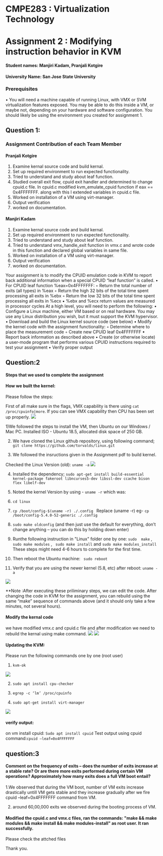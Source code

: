 # CMPE283 : Virtualization Technology
# Assignment 2 : Modifying instruction behavior in KVM

#### Student names: Manjiri Kadam, Pranjali Kotgire
#### University Name: San Jose State University

### Prerequisites
• You will need a machine capable of running Linux, with VMX or SVM virtualization features exposed.
You may be able to do this inside a VM, or maybe not, depending on your hardware and software
configuration. You should likely be using the environment you created for assignment 1.

## Question 1:
### Assignment Contribution of each Team Member
#### Pranjali Kotgire
1. Examine kernal source code and build kernal.
2. Set up required environment to run expected functionality.
3. Tried to understand and study about leaf function.
4. Studied overall exit flow, cpuid exit handler and determined to change cpuid.c file. In cpuid.c modified kvm_emulate_cpuid function if eax == 0x4FFFFFFF. along with this I extended variables in cpuid.c file.
5. Worked on installation of a VM using virt-manager.
6. Output verification
7. worked on documentation.

#### Manjiri Kadam
1. Examine kernal source code and build kernal.
2. Set up required environment to run expected functionality.
3. Tried to understand and study about leaf function.
4. Tried to understand vmx_handle_exit function in vmx.c and wrote code in this function and declared global variables in same file.
5. Worked on installation of a VM using virt-manager.
6. Output verification
7. worked on documentation.

Your assignment is to modify the CPUID emulation code in KVM to report back additional information
when a special CPUID “leaf function” is called.
• For CPUID leaf function %eax=0x4FFFFFFF:
◦ Return the total number of exits (all types) in %eax
◦ Return the high 32 bits of the total time spent processing all exits in %ebx
◦ Return the low 32 bits of the total time spent processing all exits in %ecx
▪ %ebx and %ecx return values are measured in processor cycles
At a high level, you will need to perform the following:
• Configure a Linux machine, either VM based or on real hardware. You may use any Linux
distribution you wish, but it must support the KVM hypervisor.
• Download and build the Linux kernel source code (see below)
• Modify the kernel code with the assignment functionality:
◦ Determine where to place the measurement code
◦ Create new CPUID leaf 0x4FFFFFFF
▪ Report back information as described above
• Create (or otherwise locate) a user-mode program that performs various CPUID instructions
required to test your assignment
• Verify proper output

## Question:2
#### Steps that we used to complete the assignment
#### How we built the kernel:
Please follow the steps:

First of all make sure in the flags, VMX capability is there using `cat /proc/cpuinfo|more`. If you can see VMX capability then CPU has been set up properly.
![](https://github.com/Manjiri1101/283_VirtualizationTechnologies/blob/master/Assignment2/vmx.png)

1)We followed the steps to install the VM, then Ubuntu on our Windows / Mac PC. Installed ISO - Ubuntu 18.5, allocated disk space of 250 GB.

2) We have cloned the Linux github repository, using following command;
  `git clone https://github.com/torvalds/linux.git `
  
3) We followed the insructions given in the Assignment pdf to build kernel.

 Checked the Linux Version (old):
 `uname -a`
 <img src="unameold.png" />
 
4) Installed the dependency;
 `sudo apt-get install build-essential kernel-package fakeroot libncurses5-dev libssl-dev ccache bison flex libelf-dev`
 
5) Noted the kernel Version by using - `uname -r` which was: 

7) `cd linux`

8) `cp /boot/config-$(uname -r) ./.config ` Replace (uname -r) eg- ` cp /boot/config-5.4.0-52-generic ./.config `

9) ` sudo make oldconfig ` (and then just use the default for everything, don’t change anything – you can do this by holding down enter)

10) Runthe following instruction in "Linux" folder one by one:
`sudo  make` ,  `sudo make modules` , ` sudo make install`  and `sudo make modules_install` 
These steps might need 4-6 hours to complete for the first time.

11) Then reboot the Ubuntu machine:
` sudo reboot`

12) Verify that you are using the newer kernel (5.8, etc) after reboot: `uname -a`

<img src="updated kernel.png" />

**Note :After executing these priliminary steps, we can edit the code. After changing the code in KVM for the assignment, you can rebuild using the same “make” sequence of
commands above (and it should only take a few minutes, not several hours).

#### Modify the kernal code
 we have modified vmx.c and cpuid.c file and after modification we need to rebuild the kernal using make command.
 ![](https://github.com/Manjiri1101/283_VirtualizationTechnologies/blob/master/Assignment2/sudomake.png)
![](https://github.com/Manjiri1101/283_VirtualizationTechnologies/blob/master/Assignment2/sudomake1.png)


                                                   
                                                    
#### Updating the KVM:
Please run the following commands one by one (root user)
1) `kvm-ok`
<img src="kvm.png" />

2) `sudo apt install cpu-checker`

3) `egrep -c ‘lm’ /proc/cpuinfo`

4) `sudo apt-get install virt-manager`
<img src="virtmanager.png" />

#### verify output:
on vm install cpuid: `Sudo apt install cpuid`
Test output using cpuid command:`cpuid –leaf=0x4FFFFFFF`

## question:3
#### Comment on the frequency of exits – does the number of exits increase at a stable rate? Or are there more exits performed during certain VM operations? Approximately how many exits does a full VM boot entail?

1.We observed that during the VM boot, number of VM exits increase drastically untill VM gets stable and they increase gradually after we fire cpuid –leaf=0x4FFFFFFF command from VM.

2. around 60,00,000 exits we observed during the booting process of VM.

#### Modified the cpuid.c and vmx.c files, ran the commands: "make && make modules && make install && make modules-install" as root user. It ran successfully. 
Please check the attched files



Thank you.
